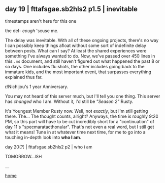 ## day 19 | fttafsgae.sb2hls2 p1.5 | inevitable
timestamps aren't here for this one

the del- *cough* 'scuse me.

The delay was inevitable. With all of these ongoing projects, there's no way I can possibly keep things afloat without some sort of indefinite delay between posts. What can I say? At least the shared experiences were something I've always wanted to do. Now, we've passed over 450 lines in this `.md` document, and still haven't figured out what happened the past 8 or so days. One includes flu shots, the other includes going back to the immature kids, and the most important event, that surpasses everything explained thus far.

r/Nichijou's 1 year Anniversary.

You may not heard of this server much, but I'll tell you one thing. This server has *changed* who I am. Without it, I'd still be *"Season 2"* Rusty.

It's Youngest Member Rusty now. Well, not *exactly*, but I'm still getting there. The... The thought counts, alright? Anyways, the time is roughly 9:20 PM, so this part will have to be cut incredibly short for a "continuation" of day 11's "specmaratacthonular". That's not even a real word, but I still get what it means! Tune in at whatever time next time, for me to go into a touching in-depth look into **who I am**.

day 20(?) | fttafsgae.sb2hls2 p2 | who i am

TOMORROW...ISH

__

[home](https://rustmotherboard.github.io/index)